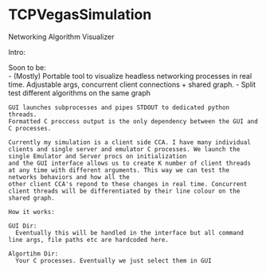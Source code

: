 # TCPVegasSimulation

Networking Algorithm Visualizer

Intro:

  Soon to be:   
    - (Mostly) Portable tool to visualize headless networking processes in real time. Adjustable args, concurrent client connections + shared graph.
    - Split test different algorithms on the same graph

    GUI launches subprocesses and pipes STDOUT to dedicated python threads. 
    Formatted C proccess output is the only dependency between the GUI and C processes.
    
    Currently my simulation is a client side CCA. I have many individual clients and single server and emulator C processes. We launch the single Emulator and Server procs on initialization
    and the GUI interface allows us to create K number of client threads at any time with different arguments. This way we can test the networks behaviors and how all the 
    other client CCA's repond to these changes in real time. Concurrent client threads will be differentiated by their line colour on the shared graph.
   
    How it works:

    GUI Dir:
      Eventually this will be handled in the interface but all command line args, file paths etc are hardcoded here.

    Algortihm Dir:
      Your C processes. Eventually we just select them in GUI







    
